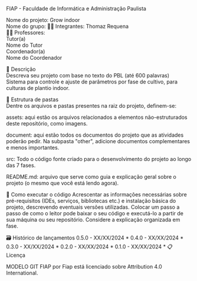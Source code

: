 FIAP - Faculdade de Informática e Administração Paulista  

Nome do projeto: Grow indoor  
Nome do grupo: 
👨‍🎓 Integrantes: Thomaz Requena  
👩‍🏫 Professores:  
Tutor(a)  
Nome do Tutor  
Coordenador(a)  
Nome do Coordenador  

📜 Descrição  
Descreva seu projeto com base no texto do PBL (até 600 palavras)  
Sistema para controle e ajuste de parâmetros por fase de cultivo, para culturas de plantio indoor.

📁 Estrutura de pastas  
Dentre os arquivos e pastas presentes na raiz do projeto, definem-se:  

assets: aqui estão os arquivos relacionados a elementos não-estruturados deste repositório, como imagens.

document: aqui estão todos os documentos do projeto que as atividades poderão pedir. Na subpasta "other", adicione documentos complementares e menos importantes.

src: Todo o código fonte criado para o desenvolvimento do projeto ao longo das 7 fases.

README.md: arquivo que serve como guia e explicação geral sobre o projeto (o mesmo que você está lendo agora).

🔧 Como executar o código
Acrescentar as informações necessárias sobre pré-requisitos (IDEs, serviços, bibliotecas etc.) e instalação básica do projeto, descrevendo eventuais versões utilizadas. Colocar um passo a passo de como o leitor pode baixar o seu código e executá-lo a partir de sua máquina ou seu repositório. Considere a explicação organizada em fase.

🗃 Histórico de lançamentos
0.5.0 - XX/XX/2024 *
0.4.0 - XX/XX/2024 *
0.3.0 - XX/XX/2024 *
0.2.0 - XX/XX/2024 *
0.1.0 - XX/XX/2024 *
📋 Licença


MODELO GIT FIAP por Fiap está licenciado sobre Attribution 4.0 International.
